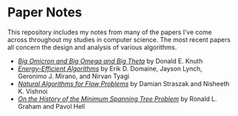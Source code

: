 # Paper Notes

This repository includes my notes from many of the papers I've come across throughout my studies in computer science. The most recent papers all concern the design and analysis of various algorithms.

* [*Big Omicron and Big Omega and Big Theta*](/big-omicron-and-big-omega-and-big-theta.md) by Donald E. Knuth
* [*Energy-Efficient Algorithms*](/energy-efficient-algorithms.md) by Erik D. Domaine, Jayson Lynch, Geronimo J. Mirano, and Nirvan Tyagi
* [*Natural Algorithms for Flow Problems*](/natural-algorithms-for-flow-problems.md/) by Damian Straszak and Nisheeth K. Vishnoi
* [*On the History of the Minimum Spanning Tree Problem*]() by Ronald L. Graham and Pavol Hell
